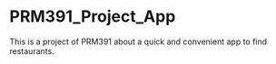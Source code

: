 # PRM391_Project_App
This is a project of PRM391 about a quick and convenient app to find restaurants.
